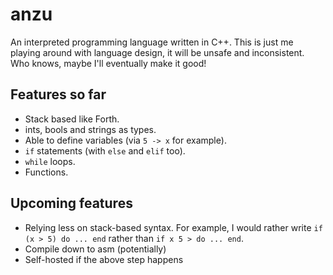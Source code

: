 # anzu
An interpreted programming language written in C++. This is just me playing around with language design, it will be unsafe and inconsistent. Who knows, maybe I'll eventually make it good!

## Features so far
* Stack based like Forth.
* ints, bools and strings as types.
* Able to define variables (via `5 -> x` for example).
* `if` statements (with `else` and `elif` too).
* `while` loops.
* Functions.

## Upcoming features
* Relying less on stack-based syntax. For example, I would rather write `if (x > 5) do ... end` rather than `if x 5 > do ... end`. 
* Compile down to asm (potentially)
* Self-hosted if the above step happens